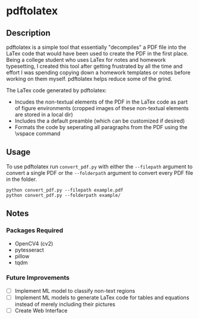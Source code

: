 # pdftolatex   
## Description
pdftolatex is a simple tool that essentially "decompiles" a PDF file into the LaTex code that would have been used to create the PDF in the first place. Being a college student who uses LaTex for notes and homework typesetting, I created this tool after getting frustrated by all the time and effort I was spending copying down a homework templates or notes before working on them myself. pdftolatex helps reduce some of the grind.

The LaTex code generated by pdftolatex:
- Incudes the non-textual elements of the PDF in the LaTex code as part of figure environments (cropped images of these non-textual elements are stored in a local dir) 
- Includes the a default preamble (which can be customized if desired)
- Formats the code by seperating all paragraphs from the PDF using the \vspace command

## Usage
To use pdftolatex run `convert_pdf.py` with either the `--filepath` argument to convert a single PDF or the `--folderpath` argument to convert every PDF file in the folder. 

    python convert_pdf.py --filepath example.pdf
    python convert_pdf.py --folderpath example/

## Notes
### Packages Required
- OpenCV4 (cv2)
- pytesseract 
- pillow
- tqdm

### Future Improvements
- [ ] Implement ML model to classify non-text regions
- [ ] Implement ML models to generate LaTex code for tables and equations instead of merely including their pictures
- [ ] Create Web Interface
